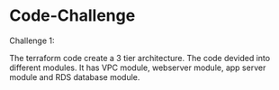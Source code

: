 # Code-Challenge

Challenge 1:

The terraform code create a 3 tier architecture. The code devided into different modules. It has VPC module, webserver module, app server module and RDS database module.
